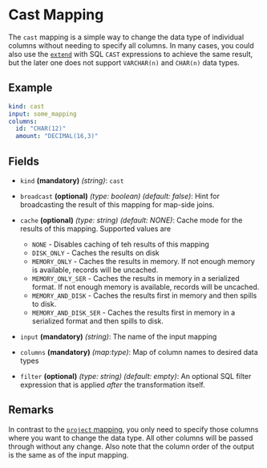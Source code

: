 # Cast Mapping

The `cast` mapping is a simple way to change the data type of individual columns without needing to specify all
columns. In many cases, you could also use the [`extend`](extend.md) with SQL `CAST` expressions to achieve the
same result, but the later one does not support `VARCHAR(n)` and `CHAR(n)` data types.

## Example

```yaml
kind: cast
input: some_mapping
columns:
  id: "CHAR(12)"
  amount: "DECIMAL(16,3)"
```


## Fields
* `kind` **(mandatory)** *(string)*: `cast`

* `broadcast` **(optional)** *(type: boolean)* *(default: false)*:
  Hint for broadcasting the result of this mapping for map-side joins.

* `cache` **(optional)** *(type: string)* *(default: NONE)*:
  Cache mode for the results of this mapping. Supported values are
    * `NONE` - Disables caching of teh results of this mapping
    * `DISK_ONLY` - Caches the results on disk
    * `MEMORY_ONLY` - Caches the results in memory. If not enough memory is available, records will be uncached.
    * `MEMORY_ONLY_SER` - Caches the results in memory in a serialized format. If not enough memory is available, records will be uncached.
    * `MEMORY_AND_DISK` - Caches the results first in memory and then spills to disk.
    * `MEMORY_AND_DISK_SER` - Caches the results first in memory in a serialized format and then spills to disk.

* `input` **(mandatory)** *(string)*:
  The name of the input mapping

* `columns` **(mandatory)** *(map:type)*:
Map of column names to desired data types

* `filter` **(optional)** *(type: string)* *(default: empty)*:
  An optional SQL filter expression that is applied *after* the transformation itself.


## Remarks

In contrast to the [`project` mapping](project.md), you only need to specify those columns where you want to change the
data type. All other columns will be passed through without any change. Also note that the column order of the output
is the same as of the input mapping.
